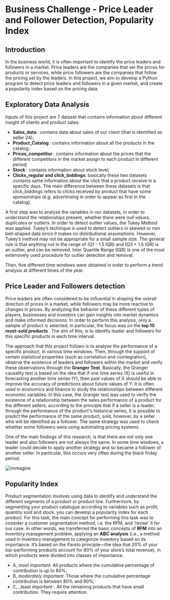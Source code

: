 # Business Challenge - Price Leader and Follower Detection, Popularity Index

## Introduction 

In the business world, it is often important to identify the price leaders and followers in a market. Price leaders are the companies that set the prices for products or services, while price followers are the companies that follow the pricing set by the leaders. In this project, we aim to develop a Python program to detect price leaders and followers in a given market, and create a popularity index based on the pricing data.

## Exploratory Data Analysis

Inputs of this project are 7 dataset that contains information about different insight of clients and product sales:
- <b>Sales_data</b> : contains data about sales of our client (that is identified as seller 24);
- <b>Product_Catalog </b>: contains information about all the products in the catalog;
- <b>Prices_competitor </b>: contains information about the prices that the different competitors in the market assign to each product in different period;
- <b>Stock </b>: contains information about stock level;
- <b>Clicks_regular and click_biddings</b>: basically these two datasets contains same information about the click that a product receive in a specific days. The main     difference between these datasets is that click_biddings refers to clicks received by product that have some sponsorships (e.g. advertinsing in order to appear as first in the catalog).

A first step was to analyse the variables in our datasets, in order to understand the relationships present, whether there were _null values, duplicates or outliers_. 
In order to detect outlier values, the Tukey Method was applied. Tukey’s technique is used to detect outliers in skewed or non bell-shaped data since it makes no distributional assumptions. However, Tukey’s method may not be appropriate for a small sample size. The general rule is that anything not in the range of (Q1 - 1.5 IQR) and (Q3 + 1.5 IQR) is an outlier, and can be removed.
Inter Quartile Range (IQR) is one of the most extensively used procedure for outlier detection and removal.


Then, five different time windows were obtained in order to perform a trend analysis at different times of the year.

## Price Leader and Followers detection

Price leaders are often considered to be influential in shaping the overall direction of prices in a market, while followers may be more reactive to changes in prices. By analyzing the behavior of these different types of players, businesses and investors can gain insights into market dynamics and make informed decisions.
In order to perform this analysis, only a sample of product is selected; in particular, the focus was on the <b> top 10 most-sold products </b>. The aim of this, is to identify leader and followers for this specific products in each time interval.

The approach that this project follows is to analyse the performance of a specific product, in various time windows. Then, through the support of certain statistical properties (such as correlation and cointegration), observe the existence of leaders and followers within the market and verify these observations through the <b>Granger Test</b>. 
Basically, the Granger causality test is based on the idea that if one time series (X) is useful in forecasting another time series (Y), then past values of X should be able to improve the accuracy of predictions about future values of Y. It is often used in economics and finance to study the relationships between different economic variables. In this case, the Granger test was used to verify the existence of a relationship between the sales performance of a product for the different sellers, according to the principle that if a seller is a leader, through the performance of the product's historical series, it is possible to predict the performance of the same product, sold, however, by a seller who will be identified as a follower.
The same strategy was used to check whether some followers were using automating pricing systems. 

One of the main findings of this research, is that there are not only one leader and also followers are not always the same. In some time windows, a leader could decide to apply another strategy and so became a follower of another seller. In particular, this occurs very often during the black friday period.

![immagine](https://user-images.githubusercontent.com/93279084/209137136-aac9f77f-f2bc-4a79-959f-9409d08e9b92.png)

## Popularity Index
Product segmentation involves using data to identify and understand the different segments of a product or product line. 
Furthermore, by segmenting your product catalogue according to variables such as profit, quantity sold and stock, you can develop a popularity index for each product.
For this task, the main concept for performing this task was to consider a customer segmentation method, i.e. the RFM, and 'revise' it for our case. In other words, we transferred the basic concepts of <b>RFM</b> into an inventory management problem, applying an <b>ABC analysis</b> (i.e., a method used in inventory management to categorize inventory based on its importance. It’s based on the Pareto principle—the idea that 20% of your top-performing products account for 80% of your store’s total revenue), in which products were divided into classes of importance:
- A, _most important_. All products where the cumulative percentage of contribution is up to 80%;
- B, _moderately important_. Those where the cumulative percentage contribution is between 80% and 90%;
- C, _least important-. All the remaining products that have small contribution. They require attention.


